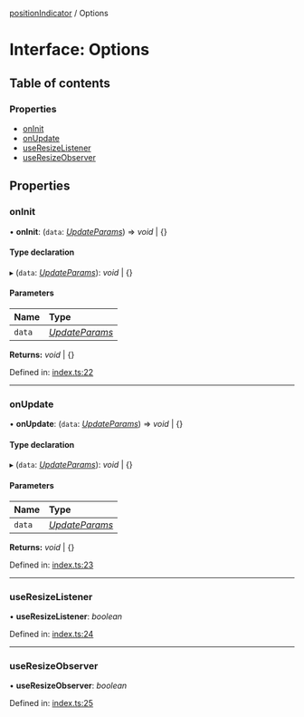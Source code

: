 [positionIndicator](../README.md) / Options

# Interface: Options

## Table of contents

### Properties

- [onInit](options.md#oninit)
- [onUpdate](options.md#onupdate)
- [useResizeListener](options.md#useresizelistener)
- [useResizeObserver](options.md#useresizeobserver)

## Properties

### onInit

• **onInit**: (`data`: [*UpdateParams*](updateparams.md)) => *void* \| {}

#### Type declaration

▸ (`data`: [*UpdateParams*](updateparams.md)): *void* \| {}

#### Parameters

| Name | Type |
| :------ | :------ |
| `data` | [*UpdateParams*](updateparams.md) |

**Returns:** *void* \| {}

Defined in: [index.ts:22](https://github.com/kunukn/position-indicator/blob/52afbef/src/index.ts#L22)

___

### onUpdate

• **onUpdate**: (`data`: [*UpdateParams*](updateparams.md)) => *void* \| {}

#### Type declaration

▸ (`data`: [*UpdateParams*](updateparams.md)): *void* \| {}

#### Parameters

| Name | Type |
| :------ | :------ |
| `data` | [*UpdateParams*](updateparams.md) |

**Returns:** *void* \| {}

Defined in: [index.ts:23](https://github.com/kunukn/position-indicator/blob/52afbef/src/index.ts#L23)

___

### useResizeListener

• **useResizeListener**: *boolean*

Defined in: [index.ts:24](https://github.com/kunukn/position-indicator/blob/52afbef/src/index.ts#L24)

___

### useResizeObserver

• **useResizeObserver**: *boolean*

Defined in: [index.ts:25](https://github.com/kunukn/position-indicator/blob/52afbef/src/index.ts#L25)
